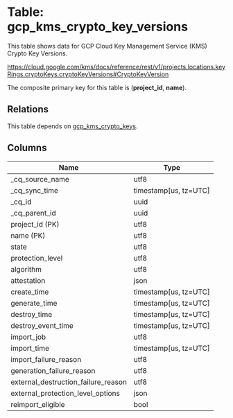 # Table: gcp_kms_crypto_key_versions

This table shows data for GCP Cloud Key Management Service (KMS) Crypto Key Versions.

https://cloud.google.com/kms/docs/reference/rest/v1/projects.locations.keyRings.cryptoKeys.cryptoKeyVersions#CryptoKeyVersion

The composite primary key for this table is (**project_id**, **name**).

## Relations

This table depends on [gcp_kms_crypto_keys](gcp_kms_crypto_keys).

## Columns

| Name          | Type          |
| ------------- | ------------- |
|_cq_source_name|utf8|
|_cq_sync_time|timestamp[us, tz=UTC]|
|_cq_id|uuid|
|_cq_parent_id|uuid|
|project_id (PK)|utf8|
|name (PK)|utf8|
|state|utf8|
|protection_level|utf8|
|algorithm|utf8|
|attestation|json|
|create_time|timestamp[us, tz=UTC]|
|generate_time|timestamp[us, tz=UTC]|
|destroy_time|timestamp[us, tz=UTC]|
|destroy_event_time|timestamp[us, tz=UTC]|
|import_job|utf8|
|import_time|timestamp[us, tz=UTC]|
|import_failure_reason|utf8|
|generation_failure_reason|utf8|
|external_destruction_failure_reason|utf8|
|external_protection_level_options|json|
|reimport_eligible|bool|